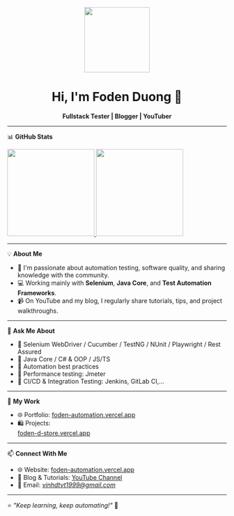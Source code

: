 <div align="center">
  <img src="https://media.giphy.com/media/bGgsc5mWoryfgKBx1u/giphy.gif" width="150" />
  <h1>Hi, I'm Foden Duong 👋</h1>
  <p><strong>Fullstack Tester | Blogger | YouTuber</strong></p>
</div>

---

📊 **GitHub Stats**

<a href="https://github.com/duongthanhvinhh/github-readme-stats">
  <img height="200" src="https://github-readme-stats.vercel.app/api?username=duongthanhvinhh&show_icons=true&theme=blue-green" />
</a>
<a href="https://github.com/duongthanhvinhh/convoychat">
  <img height="200" src="https://github-readme-stats.vercel.app/api/top-langs?username=duongthanhvinhh&layout=compact&langs_count=8&card_width=320" />
</a>

---

💡 **About Me**
- 🎯 I'm passionate about automation testing, software quality, and sharing knowledge with the community.
- 💻 Working mainly with **Selenium**, **Java Core**, and **Test Automation Frameworks**.
- 📹 On YouTube and my blog, I regularly share tutorials, tips, and project walkthroughs.
---

🧠 **Ask Me About**
- 🔹 Selenium WebDriver / Cucumber / TestNG / NUnit / Playwright / Rest Assured
- 🔹 Java Core / C# & OOP / JS/TS
- 🔹 Automation best practices
- 🔹 Performance testing: Jmeter
- 🔹 CI/CD & Integration Testing: Jenkins, GitLab CI,...
---

📁 **My Work**
- 🌐 Portfolio: [foden-automation.vercel.app](https://foden-automation.vercel.app/)
- 🛍️ Projects: <br>
              [foden-d-store.vercel.app](https://foden-d-store-vercel.app/)
---

📫 **Connect With Me**
- 🌐 Website: [foden-automation.vercel.app](https://foden-automation.vercel.app/)
- 📝 Blog & Tutorials: [YouTube Channel](https://www.youtube.com/@vinhtester-automationstepb8208)
- 📧 Email: *vinhdtvt1999@gmail.com*
---

⭐ *"Keep learning, keep automating!"* 🚀
